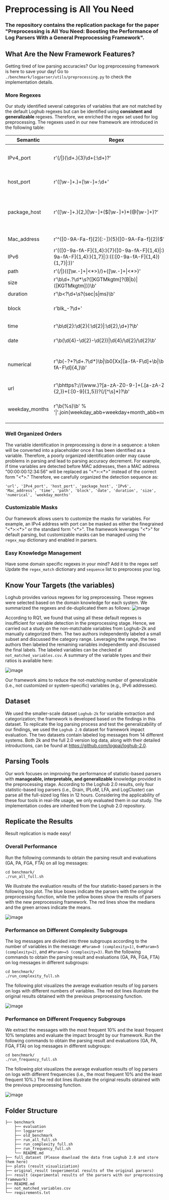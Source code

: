 # Preprocessing is All You Need
### The repository contains the replication package for the paper "Preprocessing is All You Need: Boosting the Performance of Log Parsers With a General Preprocessing Framework".

## What Are the New Framework Features?

Getting tired of low parsing accuracies? Our log preprocessing framework is here to save your day! Go to ```./benchmark/logparser/utils/preprocessing.py``` to check the implementation details.

### More Regexes
Our study identified several categories of variables that are not matched by the default Loghub regexes but can be identified using **consistent and generalizable** regexes. Therefore, we enriched the regex set used for log preprocessing. The regexes used in our new framework are introduced in the following table: 

| Semantic       | Regex                                                                                                         | Introduction                                                           |
|----------------|---------------------------------------------------------------------------------------------------------------|------------------------------------------------------------------------|
| IPv4_port      | r'(/\|)(\d+\.){3}\d+(:\d+)?'                                                                                  | IPv4 addresses (optional: with port).                                  |
| host_port      | r'([\w-]+\.)+[\w-]+\:\d+'                                                                                     | Domain host names with port.                                           |
| package_host   | r'([\w-]+\.){2,}[\w-]+(\$[\w-]+)*(\@[\w-]+)?'                                                                 | Package (optional: with port and node)/Domain host names without port. |
| Mac_address    | r'^([0-9A-Fa-f]{2}[:-]){5}([0-9A-Fa-f]{2})$'                                                                  | MAC addresses.                                                         |
| IPv6           | r'(([0-9a-fA-F]{1,4}:){7}([0-9a-fA-F]{1,4}\|:)\|(([0-9a-fA-F]{1,4}:){1,7}\|:):((:[0-9a-fA-F]{1,4}){1,7}\|:))' | IPv6 addresses.                                                        |
| path           | r'(/\|)(([\w.-]+\|\<\*\>)/)+([\w.-]+\|\<\*\>)'                                                                | File paths.                                                            |
| size           | r'\b\d+\.?\d*\s?([KGTMkgtm]?(B\|b)\|([KGTMkgtm]))\b'                                                          | Memory sizes.                                                          |
| duration       | r'\b\<?\d+\s?(sec\|s\|ms)\b'                                                                                    | Time duration.                                                         |
| block          | r'blk\_\-?\d+'                                                                                                | (System specific) Block identifier.                                    |
| time           | r'\b\d{2}:\d{2}(:\d{2}\|:\d{2},\d+)?\b'                                                                       | Time information.                                                      |
| date           | r'\b(\d{4}-\d{2}-\d{2})\|\d{4}/\d{2}/\d{2}\b'                                                                 | Date information.                                                      |
| numerical      | r'\b(\-?\+?\d+\.?\d*)\b\|\b0[Xx][a-fA-F\d]+\b\|\b[a-fA-F\d]{4,}\b'                                            | Numerical values: integers, floats, or hexidecimal.                    |
| url            | r'\bhttps?:\/\/(www\.)?[a-zA-Z0-9-]+(\.[a-zA-Z]{2,})+(:[0-9]{1,5})?(\/[^\s]*)?\b'                             | URL.                                                                   |
| weekday_months | r'\b(%s)\b' % '\|'.join(weekday_abb+weekday+month_abb+months)                                                 | Weekdays or months (full names or abbreviations).                      |

### Well Organized Orders
The variable identification in preprocessing is done in a sequence: a token will be converted into a placeholder once it has been identified as a variable. Therefore, a poorly organized identification order may cause problems in parsing and lead to parsing accuracy decrement. For example, if time variables are detected before MAC addresses, then a MAC address "00:00:00:12:34:56" will be replaced as "<\*>:<\*>" instead of the correct form "<\*>." Therefore, we carefully organized the detection sequence as:
```
'url', 'IPv4_port', 'host_port', 'package_host', 'IPv6', 'Mac_address', 'time', 'path', 'block', 'date', 'duration', 'size', 'numerical', 'weekday_months'
```

### Customizable Masks
Our framework allows users to customize the masks for variables. For example, an IPv4 address with port can be masked as either the finegrained "<\*>:<\*>" or the standard form "<\*>". The framework leverages "<\*>" for default parsing, but customizable masks can be managed using the ```regex_map``` dictionary and enabled in parsers.

### Easy Knowledge Management
Have some domain specific regexes in your mind? Add it to the regex set! Update the ```regex_match``` dictionary and ```sequence``` list to preprocess your log.

## Know Your Targets (the variables)
Loghub provides various regexes for log preprocessing. These regexes were selected based on the domain knowledge for each system. We summarized the regexes and de-duplicated them as follows: 
![image](./plots/default-regex.png?raw=true)

According to RQ1, we found that using all these default regexes is insufficient for variable detection in the preprocessing stage. Hence, we carried out a study on the non-matchable variables from Loghub-2k and manually categorized them. The two authors independently labeled a small subset and discussed the category range. Leveraging the range, the two authors then labeled the remaining variables independently and discussed the final labels. The labeled variables can be checked at ``not_matched_variables.csv``. A summary of the variable types and their ratios is available here:

![image](./plots/non-matchable.png?raw=true)

Our framework aims to reduce the not-matching number of generalizable (i.e., not customized or system-specific) variables (e.g., IPv6 addresses).

## Dataset
We used the smaller-scale dataset ``Loghub-2k`` for variable extraction and categorization; the framework is developed based on the findings in this dataset. To replicate the log parsing process and test the generalizability of our findings, we used the ``Loghub 2.0`` dataset for framework impact evaluation. The two datasets contain labeled log messages from 14 different systems. Both 2k and the full 2.0 version log data, along with their detailed introductions, can be found at https://github.com/logpai/loghub-2.0.

## Parsing Tools
Our work focuses on improving the performance of statistic-based parsers with **manageable, interpretable, and generalizable** knowledge provided in the preprocessing stage. According to the Loghub 2.0 results, only four statistic-based log parsers (i.e., Drain, IPLoM, LFA, and LogCluster) can parse all the full-sized log files in 12 hours. Considering the applicability of these four tools in real-life usage, we only evaluated them in our study. The implementation codes are inherited from the Loghub 2.0 repository. 



## Replicate the Results
Result replication is made easy! 

### Overall Performance
Run the following commands to obtain the parsing result and evaluations (GA, PA, FGA, FTA) on all log messages:

```
cd benchmark/
./run_all_full.sh
```

We illustrate the evaluation results of the four statistic-based parsers in the following box plot. The blue boxes indicate the parsers with the original preprocessing function, while the yellow boxes show the results of parsers with the new preprocessing framework. The red lines show the medians and the green arrows indicate the means.

![image](./plots/comparison_full.png?raw=true)

### Performance on Different Complexity Subgroups
The log messages are divided into three subgroups according to the number of variables in the message: ``#Param=0 (complexity=1)``, ``0<#Param<5 (complexity=2)``, and ``#Param>=5 (complexity=3)``. Run the following commands to obtain the parsing result and evaluations (GA, PA, FGA, FTA) on log messages in different subgroups:

```
cd benchmark/
./run_complexity_full.sh
```

The following plot visualizes the average evaluation results of log parsers on logs with different numbers of variables. The red dot lines illustrate the original results obtained with the previous preprocessing function.

![image](./plots/complexity_full_all.png?raw=true)

### Performance on Different Frequency Subgroups
We extract the messages with the most frequent 10\% and the least frequent 10\% templates and evaluate the impact brought by our framework. Run the following commands to obtain the parsing result and evaluations (GA, PA, FGA, FTA) on log messages in different subgroups:

```
cd benchmark/
./run_frequency_full.sh
```

The following plot visualizes the average evaluation results of log parsers on logs with different frequencies (i.e., the most frequent 10% and the least frequent 10%.) The red dot lines illustrate the original results obtained with the previous preprocessing function.

![image](./plots/frequency_full_all.png?raw=true)


## Folder Structure
```
├── benchmark  
    ├── evaluation
    ├── logparser
    ├── old_benchmark
    ├── run_all_full.sh
    ├── run_complexity_full.sh
    ├── run_frequency_full.sh
    └── README.md
├── full_dataset (Please download the data from Loghub 2.0 and store them here)
├── plots (result visualiziation)                     
├── original_result (experimental results of the original parsers)
├── result (experimental results of the parsers with our preprocessing framework)
├── README.md
├── not_matched_variables.csv
└── requirements.txt
```

